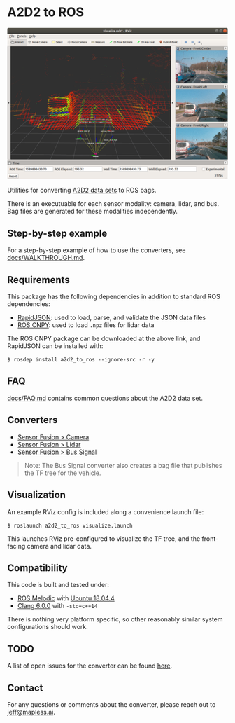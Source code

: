 # A2D2 to ROS

![Front center lidar with TF tree](media/screenshot.png "Front center lidar with TF tree")

Utilities for converting [A2D2 data sets](https://www.a2d2.audi/) to ROS bags.

There is an executuable for each sensor modality: camera, lidar, and bus. Bag files are generated for these modalities independently.

## Step-by-step example

For a step-by-step example of how to use the converters, see [docs/WALKTHROUGH.md](docs/WALKTHROUGH.md).

## Requirements

This package has the following dependencies in addition to standard ROS dependencies:

* [RapidJSON](https://rapidjson.org/): used to load, parse, and validate the JSON data files
* [ROS CNPY](https://gitlab.com/MaplessAI/external/ros_cnpy): used to load `.npz` files for lidar data

The ROS CNPY package can be downloaded at the above link, and RapidJSON can be installed with:

```console
$ rosdep install a2d2_to_ros --ignore-src -r -y
```

## FAQ

[docs/FAQ.md](docs/FAQ.md) contains common questions about the A2D2 data set.

## Converters

* [Sensor Fusion > Camera](docs/CAMERA_CONVERTER.md)
* [Sensor Fusion > Lidar](docs/LIDAR_CONVERTER.md)
* [Sensor Fusion > Bus Signal](docs/BUS_SIGNAL_CONVERTER.md)

> Note: The Bus Signal converter also creates a bag file that publishes the TF tree for the vehicle.

## Visualization

An example RViz config is included along a convenience launch file:

```console
$ roslaunch a2d2_to_ros visualize.launch
```

This launches RViz pre-configured to visualize the TF tree, and the front-facing camera and lidar data.

## Compatibility

This code is built and tested under:

* [ROS Melodic](https://wiki.ros.org/melodic) with [Ubuntu 18.04.4](http://releases.ubuntu.com/18.04/)
* [Clang 6.0.0](https://releases.llvm.org/6.0.0/tools/clang/docs/ReleaseNotes.html) with `-std=c++14`

There is nothing very platform specific, so other reasonably similar system configurations should work.

## TODO

A list of open issues for the converter can be found [here](https://gitlab.com/MaplessAI/external/a2d2_to_ros/-/issues).

## Contact

For any questions or comments about the converter, please reach out to <jeff@mapless.ai>.

